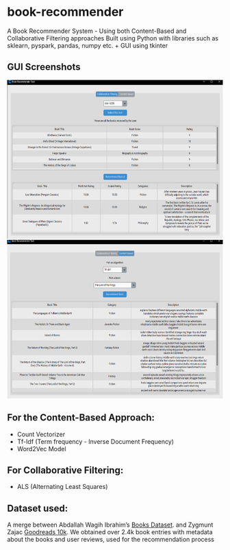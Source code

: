 # book-recommender
A Book Recommender System - Using both Content-Based and Collaborative Filtering approaches
Built using Python with libraries such as sklearn, pyspark, pandas, numpy etc. + GUI using tkinter

## GUI Screenshots

<img src="screenshots/collab_filtering_GUI.png" width="640" height="370" />

<img src="screenshots/content_based_GUI.png?" width="640" height="370" /> 

## For the Content-Based Approach:
- Count Vectorizer
- Tf-Idf (Term frequency - Inverse Document Frequency)
- Word2Vec Model

## For Collaborative Filtering:
- ALS (Alternating Least Squares)

## Dataset used: 
A merge between Abdallah Wagih Ibrahim’s [Books Dataset](https://www.kaggle.com/datasets/abdallahwagih/books-dataset/data). and Zygmunt Zajac [Goodreads 10k](https://github.com/zygmuntz/goodbooks-10k).
We obtained over 2.4k book entries with metadata about the books and user reviews, used for the recommendation process
